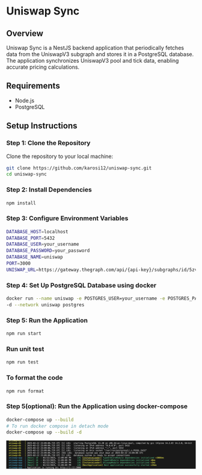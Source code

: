 # Uniswap Sync

## Overview
Uniswap Sync is a NestJS backend application that periodically fetches data from the UniswapV3 subgraph and stores it in a PostgreSQL database. The application synchronizes UniswapV3 pool and tick data, enabling accurate pricing calculations.

## Requirements
- Node.js
- PostgreSQL

## Setup Instructions

### Step 1: Clone the Repository
Clone the repository to your local machine:
```sh
git clone https://github.com/karosi12/uniswap-sync.git
cd uniswap-sync
```

### Step 2: Install Dependencies
```sh
npm install
```
### Step 3: Configure Environment Variables
```sh
DATABASE_HOST=localhost
DATABASE_PORT=5432
DATABASE_USER=your_username
DATABASE_PASSWORD=your_password
DATABASE_NAME=uniswap
PORT=3000
UNISWAP_URL=https://gateway.thegraph.com/api/{api-key}/subgraphs/id/5zvR82QoaXYFyDEKLZ9t6v9adgnptxYpKpSbxtgVENFV
```
### Step 4: Set Up PostgreSQL Database using docker
```sh
docker run --name uniswap -e POSTGRES_USER=your_username -e POSTGRES_PASSWORD=your_password -e POSTGRES_DB=uniswap -p 5432:5432
-d --network uniswap postgres

```
### Step 5: Run the Application
```sh
npm run start
```
### Run unit test
```sh
npm run test
```
### To format the code
```sh
npm run format
```
### Step 5(optional): Run the Application using docker-compose
```sh
docker-compose up --build 
# To run docker compose in detach mode
docker-compose up --build -d 
```
![Example Image](docker-compose-img.png)
